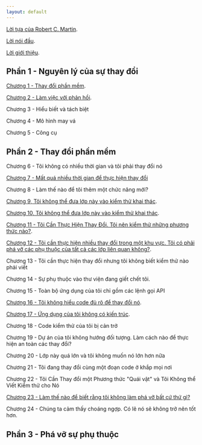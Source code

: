```yaml
---
layout: default
---
```


[Lời tựa của Robert C. Martin](./foreword.html).

[Lời nói đầu](./preface.html).

[Lời giới thiệu](./introduction.html).

## Phần 1 - Nguyên lý của sự thay đổi

[Chương 1 - Thay đổi phần mềm](./chapter-1-chaging-software.html).

[Chương 2 - Làm việc với phản hồi](./chapter-2-working-with-feedback.html).

Chương 3 - Hiểu biết và tách biệt

Chương 4 - Mô hình may vá

Chương 5 - Công cụ

## Phần 2 - Thay đổi phần mềm

Chương 6 - Tôi không có nhiều thời gian và tôi phải thay đổi nó

[Chương 7 - Mất quá nhiều thời gian để thực hiện thay đổi](./chapter-7-it-takes-forever-to-make-a-change.html)

Chương 8 - Làm thế nào để tôi thêm một chức năng mới?

[Chương 9, Tôi không thể đưa lớp này vào kiểm thử khai thác](./chapter-9-i-cant-get-this-class-into-a-test-harness.html).

[Chương 10, Tôi không thể đưa lớp này vào kiểm thử khai thác](./chapter-10-i-cant-run-this-method-in-a-test-harness.html).

[Chương 11 - Tôi Cần Thực Hiện Thay Đổi. Tôi nên kiểm thử những phương thức nào?](./chapter-11-i-need-to-make-a-change-what-methods-should-i-test.html).

[Chương 12 - Tôi cần thực hiện nhiều thay đổi trong một khu vực. Tôi có phải phá vỡ các phụ thuộc của tất cả các lớp liên quan không?](./chapter-12-i-need-to-make-many-changes-in-one-area-do-i-have-to-break-dependencies-for-all-the-classes-involved.html).

Chương 13 - Tôi cần thực hiện thay đổi nhưng tôi không biết kiểm thử nào phải viết

Chương 14 - Sự phụ thuộc vào thư viện đang giết chết tôi.

Chương 15 - Toàn bộ ứng dụng của tôi chỉ gồm các lệnh gọi API

[Chương 16 - Tôi không hiểu code đủ rõ để thay đổi nó](./chapter-16-i-dont-understand-the-code-well-enough-to-change-it.html).

[Chương 17 - Ứng dụng của tôi không có kiến trúc](./chapter-17-my-application-has-no-strucute.html).

Chương 18 - Code kiểm thử của tôi bị cản trở

Chương 19 - Dự án của tôi không hướng đối tượng. Làm cách nào để thực hiện an toàn các thay đổi?

Chương 20 - Lớp này quá lớn và tôi không muốn nó lớn hơn nữa

Chương 21 - Tôi đang thay đổi cùng một đoạn code ở khắp mọi nơi

Chương 22 - Tôi Cần Thay đổi một Phương thức "Quái vật" và Tôi Không thể Viết Kiểm thử cho Nó

[Chương 23 - Làm thế nào để biết rằng tôi không làm phá vỡ bất cứ thứ gì?](./chapter-23-how-do-i-know-that-im-not-breaking-anything.html)

Chương 24 - Chúng ta cảm thấy choáng ngợp. Có lẽ nó sẽ không trở nên tốt hơn.
## Phần 3 - Phá vỡ sự phụ thuộc

